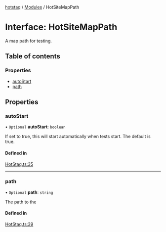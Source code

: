 [hotstaq](../README.md) / [Modules](../modules.md) / HotSiteMapPath

# Interface: HotSiteMapPath

A map path for testing.

## Table of contents

### Properties

- [autoStart](HotSiteMapPath.md#autostart)
- [path](HotSiteMapPath.md#path)

## Properties

### autoStart

• `Optional` **autoStart**: `boolean`

If set to true, this will start automatically when tests start.
The default is true.

#### Defined in

[HotStaq.ts:35](https://github.com/OurFreeLight/HotStaq/blob/1bc3620/src/HotStaq.ts#L35)

___

### path

• `Optional` **path**: `string`

The path to the

#### Defined in

[HotStaq.ts:39](https://github.com/OurFreeLight/HotStaq/blob/1bc3620/src/HotStaq.ts#L39)

